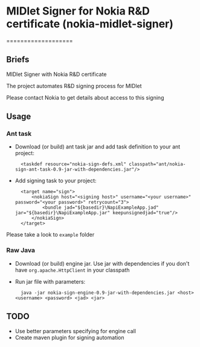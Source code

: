 # MIDlet Signer for Nokia R&amp;D certificate (nokia-midlet-signer)
===================

## Briefs

MIDlet Signer with Nokia R&amp;D certificate

The project automates R&amp;D  signing process for MIDlet

Please contact Nokia to get details about access to this signing

## Usage

### Ant task

* Download (or build) ant task jar and add task definition to your ant project:

        <taskdef resource="nokia-sign-defs.xml" classpath="ant/nokia-sign-ant-task-0.9-jar-with-dependencies.jar"/>

* Add signing task to your project:

        <target name="sign">
            <nokiaSign host="<signing host>" username="<your username>" password="<your password>" retrycount="3">
                <bundle jad="${basedir}\NapiExampleApp.jad" jar="${basedir}\NapiExampleApp.jar" keepunsignedjad="true"/>
            </nokiaSign>
        </target>

Please take a look to `example` folder

### Raw Java

* Download (or build) engine jar. Use jar with dependencies if you don't have `org.apache.HttpClient` in your classpath
* Run jar file with parameters:
        
        java -jar nokia-sign-engine-0.9-jar-with-dependencies.jar <host> <username> <password> <jad> <jar>

## TODO
* Use better parameters specifying for engine call
* Create maven plugin for signing automation
